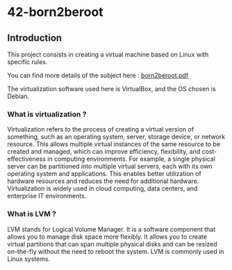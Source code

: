 # 42-born2beroot
## Introduction

This project consists in creating a virtual machine based on Linux with specific rules. 

You can find more details of the subject here : [born2beroot.pdf](https://github.com/idumenil/42-born2beroot/files/11359931/born2beroot.pdf)

The virtualization software used here is VirtualBox, and the OS chosen is Debian.

### What is virtualization ?

Virtualization refers to the process of creating a virtual version of something, such as an operating system, server, storage device, or network resource. This allows multiple virtual instances of the same resource to be created and managed, which can improve efficiency, flexibility, and cost-effectiveness in computing environments. For example, a single physical server can be partitioned into multiple virtual servers, each with its own operating system and applications. This enables better utilization of hardware resources and reduces the need for additional hardware. Virtualization is widely used in cloud computing, data centers, and enterprise IT environments.

### What is LVM ?

LVM stands for Logical Volume Manager. It is a software component that allows you to manage disk space more flexibly. It allows you to create virtual partitions that can span multiple physical disks and can be resized on-the-fly without the need to reboot the system. LVM is commonly used in Linux systems.


